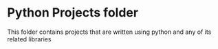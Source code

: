# Python Projects folder
This folder contains projects that are written using python and any of its related libraries
